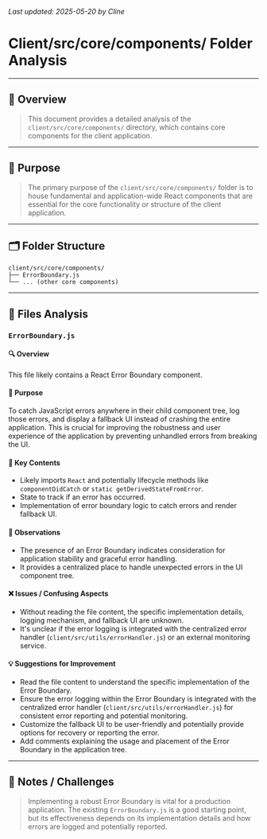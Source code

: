 _Last updated: 2025-05-20 by Cline_

# Client/src/core/components/ Folder Analysis

---

## 🧾 Overview

> This document provides a detailed analysis of the `client/src/core/components/` directory, which contains core components for the client application.

---

## 🎯 Purpose

> The primary purpose of the `client/src/core/components/` folder is to house fundamental and application-wide React components that are essential for the core functionality or structure of the client application.

---

## 🗂️ Folder Structure

```
client/src/core/components/
├── ErrorBoundary.js
└── ... (other core components)
```

---

## 📄 Files Analysis

### `ErrorBoundary.js`

#### 🔍 Overview
This file likely contains a React Error Boundary component.

#### 🎯 Purpose
To catch JavaScript errors anywhere in their child component tree, log those errors, and display a fallback UI instead of crashing the entire application. This is crucial for improving the robustness and user experience of the application by preventing unhandled errors from breaking the UI.

#### 🧩 Key Contents
- Likely imports `React` and potentially lifecycle methods like `componentDidCatch` or `static getDerivedStateFromError`.
- State to track if an error has occurred.
- Implementation of error boundary logic to catch errors and render fallback UI.

#### 🧐 Observations
- The presence of an Error Boundary indicates consideration for application stability and graceful error handling.
- It provides a centralized place to handle unexpected errors in the UI component tree.

#### ❌ Issues / Confusing Aspects
- Without reading the file content, the specific implementation details, logging mechanism, and fallback UI are unknown.
- It's unclear if the error logging is integrated with the centralized error handler (`client/src/utils/errorHandler.js`) or an external monitoring service.

#### 💡 Suggestions for Improvement
- Read the file content to understand the specific implementation of the Error Boundary.
- Ensure the error logging within the Error Boundary is integrated with the centralized error handler (`client/src/utils/errorHandler.js`) for consistent error reporting and potential monitoring.
- Customize the fallback UI to be user-friendly and potentially provide options for recovery or reporting the error.
- Add comments explaining the usage and placement of the Error Boundary in the application tree.

---

## 🧠 Notes / Challenges

> Implementing a robust Error Boundary is vital for a production application. The existing `ErrorBoundary.js` is a good starting point, but its effectiveness depends on its implementation details and how errors are logged and potentially reported.
